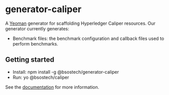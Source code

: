 # generator-caliper

A [Yeoman](http://yeoman.io) generator for scaffolding Hyperledger Caliper resources. Our generator currently generates:
* Benchmark files: the benchmark configuration and callback files used to perform benchmarks.

## Getting started
* Install: npm install -g @bsostech/generator-caliper
* Run: yo @bsostech/caliper

See the [documentation](https://hyperledger.github.io/caliper/vNext/benchmark-generator) for more information.